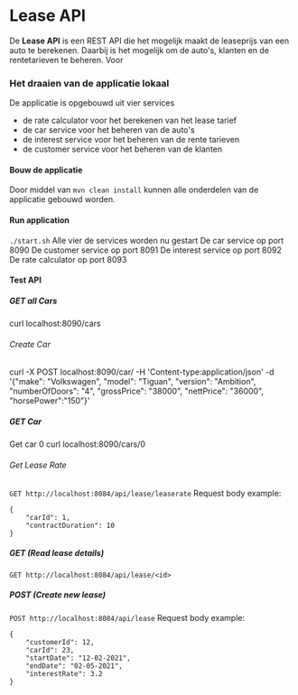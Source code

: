 # Lease API

De **Lease API** is een REST API die het mogelijk maakt de leaseprijs van een auto te berekenen.
Daarbij is het mogelijk om de auto's, klanten en de rentetarieven te beheren.
Voor 

### Het draaien van de applicatie lokaal
De applicatie is opgebouwd uit vier services
- de rate calculator voor het berekenen van het lease tarief
- de car service voor het beheren van de auto's
- de interest service voor het beheren van de rente tarieven
- de customer service voor het beheren van de klanten

#### Bouw de applicatie
Door middel van
```mvn clean install```
kunnen alle onderdelen van de applicatie gebouwd worden.

#### Run application
```./start.sh```
Alle vier de services worden nu gestart
De car service op port 8090
De customer service op port 8091
De interest service op port 8092
De rate calculator op port 8093


#### Test API

##### GET all Cars

curl localhost:8090/cars

###### Create Car
curl -X POST localhost:8090/car/ -H 'Content-type:application/json' -d '{"make": "Volkswagen", "model": "Tiguan", "version": "Ambition", "numberOfDoors": "4", "grossPrice": "38000", "nettPrice": "36000", "horsePower":"150"}'

##### GET Car
Get car 0
curl localhost:8090/cars/0

###### Get Lease Rate
```GET http://localhost:8084/api/lease/leaserate```
Request body example:
```
{
    "carId": 1,
    "contractDuration": 10
}
```

##### GET (Read lease details)
```GET http://localhost:8084/api/lease/<id>```

##### POST (Create new lease)
```POST http://localhost:8084/api/lease```
Request body example:
```
{
    "customerId": 12,
    "carId": 23,
    "startDate": "12-02-2021",
    "endDate": "02-05-2021",
    "interestRate": 3.2
}
```
